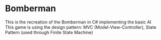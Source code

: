 # Bomberman
This is the recreation of the Bomberman in C# implementing the basic AI
This game is using the design pattern:  MVC (Model-View-Controller), State Pattern (used through Finite State Machine)
